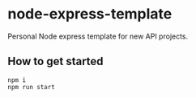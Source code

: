 # node-express-template
Personal Node express template for new API projects.

## How to get started

```
npm i
npm run start

```

